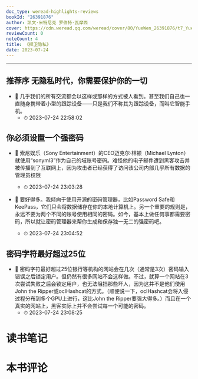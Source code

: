 ```yaml
---
doc_type: weread-highlights-reviews
bookId: "26391876"
author: 凯文·米特尼克 罗伯特·瓦摩西
cover: https://cdn.weread.qq.com/weread/cover/80/YueWen_26391876/t7_YueWen_26391876.jpg
reviewCount: 0
noteCount: 4
title: 《捍卫隐私》
date: 2023-07-24
---
```


---


## 推荐序 无隐私时代，你需要保护你的一切


- 📌 几乎我们的所有交流都会以这样或那样的方式被人看到。甚至我们自己也一直随身携带着小型的跟踪设备——只是我们不称其为跟踪设备，而叫它智能手机。 
    - ⏱ 2023-07-24 22:58:02 
## 你必须设置一个强密码


- 📌 索尼娱乐（Sony Entertainment）的CEO迈克尔·林顿（Michael Lynton）就使用“sonyml3”作为自己的域账号密码。难怪他的电子邮件遭到黑客攻击并被传播到了互联网上，因为攻击者已经获得了访问该公司内部几乎所有数据的管理员权限 
    - ⏱ 2023-07-24 23:03:28 

- 📌 要好得多。我倾向于使用开源的密码管理器，比如Password Safe和KeePass，它们只会将数据储存在你的本地计算机上。另一个重要的规则是，永远不要为两个不同的账号使用相同的密码。如今，基本上做任何事都需要密码，所以就让密码管理器来帮你生成和保存独一无二的强密码吧。 
    - ⏱ 2023-07-24 23:04:52 
## 密码字符最好超过25位


- 📌 密码字符最好超过25位银行等机构的网站会在几次（通常是3次）密码输入错误之后锁定用户。但仍然有很多网站不会这样做。不过，就算一个网站在3次尝试失败之后会锁定用户，也无法阻挡那些坏人，因为这并不是他们使用John the Ripper或oclHashcat的方式。（顺便说一下，oclHashcat会将入侵过程分布到多个GPU上进行，这比John the Ripper要强大得多。）而且在一个真实的网站上，黑客实际上并不会尝试每一个可能的密码。 
    - ⏱ 2023-07-24 23:08:25 

# 读书笔记


# 本书评论
